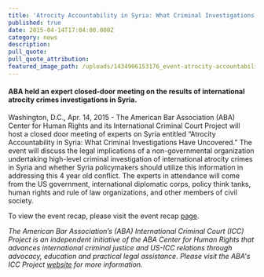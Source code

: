 ```yaml
---
title: 'Atrocity Accountability in Syria: What Criminal Investigations Have Uncovered'
published: true
date: 2015-04-14T17:04:00.000Z
category: news
description:
pull_quote:
pull_quote_attribution:
featured_image_path: /uploads/1434906153176_event-atrocity-accountability-syria-2a-1600x900.jpg
---
```



#### ABA held an expert closed-door meeting on the results of international atrocity crimes investigations in Syria.

Washington, D.C., Apr. 14, 2015 - The American Bar Association (ABA) Center for Human Rights and its International Criminal Court Project will host a closed door meeting of experts on Syria entitled “Atrocity Accountability in Syria: What Criminal Investigations Have Uncovered.” The event will discuss the legal implications of a non-governmental organization undertaking high-level criminal investigation of international atrocity crimes in Syria and whether Syria policymakers should utilize this information in addressing this 4 year old conflict. The experts in attendance will come from the US government, international diplomatic corps, policy think tanks, human rights and rule of law organizations, and other members of civil society.

To view the event recap, please visit the event recap [page](https://www.international-criminal-justice-today.org/events/atrocity-accountability-in-syria-what-criminal-investigations-have-uncovered/).

*The American Bar Association’s (ABA) International Criminal Court (ICC) Project is an independent initiative of the ABA Center for Human Rights that advances international criminal justice and US-ICC relations through advocacy, education and practical legal assistance. Please visit the ABA's ICC Project [website](http://www.aba-icc.org/) for more information.*
